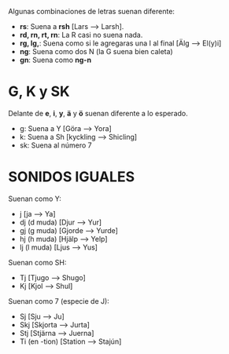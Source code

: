 Algunas combinaciones de letras suenan diferente:

* **rs**: Suena a **rsh** [Lars --> Larsh].
* **rd, rn, rt, rn**: La R casi no suena nada.
* **rg, lg,**: Suena como si le agregaras una I al final [Älg --> El(y)i]
* **ng**: Suena como dos N (la G suena bien caleta)
* **gn**: Suena como **ng-n**

# G, K y SK

Delante de **e**, **i**, **y**, **ä** y **ö** suenan diferente a lo esperado.

* g: Suena a Y [Göra --> Yora]
* k: Suena a Sh [kyckling --> Shicling]
* sk: Suena al número 7

# SONIDOS IGUALES

Suenan como Y:

* j [ja --> Ya]
* dj (d muda) [Djur --> Yur]
* gj (g muda) [Gjorde --> Yurde]
* hj (h muda) [Hjälp --> Yelp]
* lj (l muda) [Ljus --> Yus] 

Suenan como SH:

* Tj [Tjugo --> Shugo]
* Kj [Kjol --> Shul]

Suenan como 7 (especie de J):

* Sj [Sju --> Ju]
* Skj [Skjorta --> Jurta]  
* Stj [Stjärna --> Juerna]
* Ti (en -tion) [Station --> Stajún]

